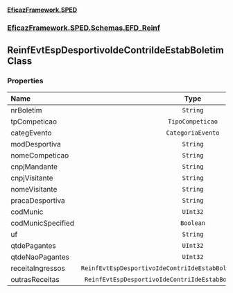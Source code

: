 #### [EficazFramework.SPED](EficazFrameworkSPED.md 'EficazFramework SPED')
### [EficazFramework.SPED.Schemas.EFD_Reinf](EficazFramework.SPED.Schemas.EFD_Reinf.md 'EficazFramework.SPED.Schemas.EFD_Reinf')

## ReinfEvtEspDesportivoIdeContriIdeEstabBoletim Class
### Properties

| Name | Type | |
| :--- | :---: | :--- |
| nrBoletim | `String` |  |
| tpCompeticao | `TipoCompeticao` |  |
| categEvento | `CategoriaEvento` |  |
| modDesportiva | `String` |  |
| nomeCompeticao | `String` |  |
| cnpjMandante | `String` |  |
| cnpjVisitante | `String` |  |
| nomeVisitante | `String` |  |
| pracaDesportiva | `String` |  |
| codMunic | `UInt32` |  |
| codMunicSpecified | `Boolean` |  |
| uf | `String` |  |
| qtdePagantes | `UInt32` |  |
| qtdeNaoPagantes | `UInt32` |  |
| receitaIngressos | `ReinfEvtEspDesportivoIdeContriIdeEstabBoletimReceitaIngressos[]` |  |
| outrasReceitas | `ReinfEvtEspDesportivoIdeContriIdeEstabBoletimOutrasReceitas[]` |  |
